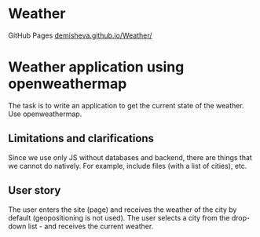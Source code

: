 # Weather 
<p>GitHub Pages <a href="https://demisheva.github.io/Weather/">demisheva.github.io/Weather/</a></p>
<h1> Weather application using openweathermap</h1>
<p>The task is to write an application to get the current state of the weather. Use openweathermap.</p>

<h2>Limitations and clarifications</h2>
<p>Since we use only JS without databases and backend, there are things that we cannot do natively. For example, include files (with a list of cities), etc.</p>

<h2>User story</h2>

<p>The user enters the site (page) and receives the weather of the city by default (geopositioning is not used). The user selects a city from the drop-down list - and receives the current weather.</p>
